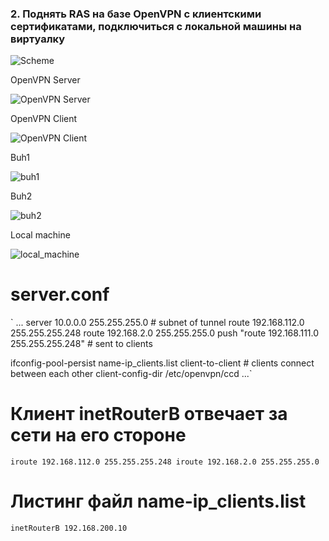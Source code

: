 ### 2. Поднять RAS на базе OpenVPN с клиентскими сертификатами, подключиться с локальной машины на виртуалку

![Scheme](https://github.com/kyourselfer/OTUS_LinuxAdmin201804/blob/master/lesson11_vpn/2/schem.jpeg)
                                                           
OpenVPN Server

![OpenVPN Server](https://github.com/kyourselfer/OTUS_LinuxAdmin201804/blob/master/lesson11_vpn/2/ovpn_server.gif)

OpenVPN Client

![OpenVPN Client](https://github.com/kyourselfer/OTUS_LinuxAdmin201804/blob/master/lesson11_vpn/2/ovpn_client.gif)

Buh1

![buh1](https://github.com/kyourselfer/OTUS_LinuxAdmin201804/blob/master/lesson11_vpn/2/buh1.gif)

Buh2

![buh2](https://github.com/kyourselfer/OTUS_LinuxAdmin201804/blob/master/lesson11_vpn/2/buh2.gif)

Local machine

![local_machine](https://github.com/kyourselfer/OTUS_LinuxAdmin201804/blob/master/lesson11_vpn/2/local_machine.gif)

# server.conf
`
...
server 10.0.0.0 255.255.255.0 # subnet of tunnel
route 192.168.112.0 255.255.255.248
route 192.168.2.0 255.255.255.0
push "route 192.168.111.0 255.255.255.248" # sent to clients

ifconfig-pool-persist name-ip_clients.list
client-to-client # clients connect between each other
client-config-dir /etc/openvpn/ccd
...`
# Клиент inetRouterB отвечает за сети на его стороне
`iroute 192.168.112.0 255.255.255.248
iroute 192.168.2.0 255.255.255.0`
# Листинг файл name-ip_clients.list
`inetRouterB 192.168.200.10`
